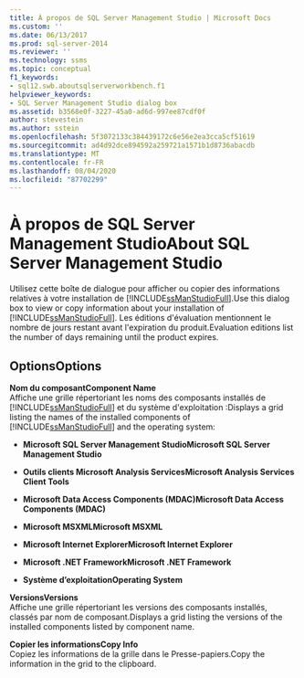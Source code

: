 ```yaml
---
title: À propos de SQL Server Management Studio | Microsoft Docs
ms.custom: ''
ms.date: 06/13/2017
ms.prod: sql-server-2014
ms.reviewer: ''
ms.technology: ssms
ms.topic: conceptual
f1_keywords:
- sql12.swb.aboutsqlserverworkbench.f1
helpviewer_keywords:
- SQL Server Management Studio dialog box
ms.assetid: b3568e0f-3227-45a0-ad6d-997ee87cdf0f
author: stevestein
ms.author: sstein
ms.openlocfilehash: 5f3072133c384439172c6e56e2ea3cca5cf51619
ms.sourcegitcommit: ad4d92dce894592a259721a1571b1d8736abacdb
ms.translationtype: MT
ms.contentlocale: fr-FR
ms.lasthandoff: 08/04/2020
ms.locfileid: "87702299"
---
```

# <a name="about-sql-server-management-studio"></a><span data-ttu-id="8614a-102">À propos de SQL Server Management Studio</span><span class="sxs-lookup"><span data-stu-id="8614a-102">About SQL Server Management Studio</span></span>
  <span data-ttu-id="8614a-103">Utilisez cette boîte de dialogue pour afficher ou copier des informations relatives à votre installation de [!INCLUDE[ssManStudioFull](../../includes/ssmanstudiofull-md.md)].</span><span class="sxs-lookup"><span data-stu-id="8614a-103">Use this dialog box to view or copy information about your installation of [!INCLUDE[ssManStudioFull](../../includes/ssmanstudiofull-md.md)].</span></span> <span data-ttu-id="8614a-104">Les éditions d'évaluation mentionnent le nombre de jours restant avant l'expiration du produit.</span><span class="sxs-lookup"><span data-stu-id="8614a-104">Evaluation editions list the number of days remaining until the product expires.</span></span>  
  
## <a name="options"></a><span data-ttu-id="8614a-105">Options</span><span class="sxs-lookup"><span data-stu-id="8614a-105">Options</span></span>  
 <span data-ttu-id="8614a-106">**Nom du composant**</span><span class="sxs-lookup"><span data-stu-id="8614a-106">**Component Name**</span></span>  
 <span data-ttu-id="8614a-107">Affiche une grille répertoriant les noms des composants installés de [!INCLUDE[ssManStudioFull](../../includes/ssmanstudiofull-md.md)] et du système d'exploitation :</span><span class="sxs-lookup"><span data-stu-id="8614a-107">Displays a grid listing the names of the installed components of [!INCLUDE[ssManStudioFull](../../includes/ssmanstudiofull-md.md)] and the operating system:</span></span>  
  
-   <span data-ttu-id="8614a-108">**Microsoft SQL Server Management Studio**</span><span class="sxs-lookup"><span data-stu-id="8614a-108">**Microsoft SQL Server Management Studio**</span></span>  
  
-   <span data-ttu-id="8614a-109">**Outils clients Microsoft Analysis Services**</span><span class="sxs-lookup"><span data-stu-id="8614a-109">**Microsoft Analysis Services Client Tools**</span></span>  
  
-   <span data-ttu-id="8614a-110">**Microsoft Data Access Components (MDAC)**</span><span class="sxs-lookup"><span data-stu-id="8614a-110">**Microsoft Data Access Components (MDAC)**</span></span>  
  
-   <span data-ttu-id="8614a-111">**Microsoft MSXML**</span><span class="sxs-lookup"><span data-stu-id="8614a-111">**Microsoft MSXML**</span></span>  
  
-   <span data-ttu-id="8614a-112">**Microsoft Internet Explorer**</span><span class="sxs-lookup"><span data-stu-id="8614a-112">**Microsoft Internet Explorer**</span></span>  
  
-   <span data-ttu-id="8614a-113">**Microsoft .NET Framework**</span><span class="sxs-lookup"><span data-stu-id="8614a-113">**Microsoft .NET Framework**</span></span>  
  
-   <span data-ttu-id="8614a-114">**Système d’exploitation**</span><span class="sxs-lookup"><span data-stu-id="8614a-114">**Operating System**</span></span>  
  
 <span data-ttu-id="8614a-115">**Versions**</span><span class="sxs-lookup"><span data-stu-id="8614a-115">**Versions**</span></span>  
 <span data-ttu-id="8614a-116">Affiche une grille répertoriant les versions des composants installés, classés par nom de composant.</span><span class="sxs-lookup"><span data-stu-id="8614a-116">Displays a grid listing the versions of the installed components listed by component name.</span></span>  
  
 <span data-ttu-id="8614a-117">**Copier les informations**</span><span class="sxs-lookup"><span data-stu-id="8614a-117">**Copy Info**</span></span>  
 <span data-ttu-id="8614a-118">Copiez les informations de la grille dans le Presse-papiers.</span><span class="sxs-lookup"><span data-stu-id="8614a-118">Copy the information in the grid to the clipboard.</span></span>  
  
  
